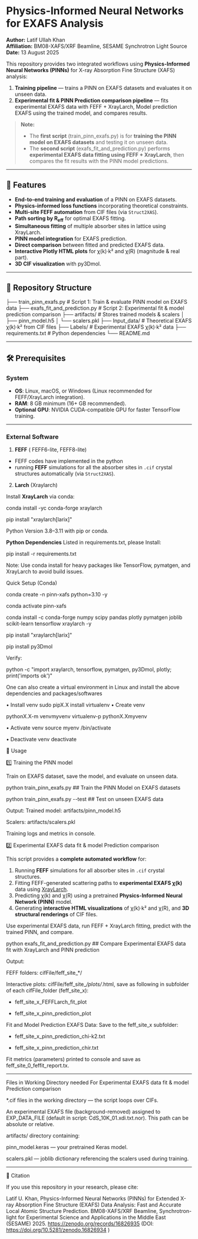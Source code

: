 # Physics-Informed Neural Networks for EXAFS Analysis

**Author:** Latif Ullah Khan  
**Affiliation:** BM08-XAFS/XRF Beamline, SESAME Synchrotron Light Source  
**Date:** 13 August 2025

This repository provides two integrated workflows using **Physics-Informed Neural Networks (PINNs)** for X-ray Absorption Fine Structure (XAFS) analysis:

1. **Training pipeline** — trains a PINN on EXAFS datasets and evaluates it on unseen data.
2. **Experimental fit & PINN Prediction comparison pipeline** — fits experimental EXAFS data with FEFF + XrayLarch, Model prediction EXAFS using the trained model, and compares results.

> **Note:**  
> - The **first script** (train_pinn_exafs.py) is for **training the PINN model on EXAFS datasets** and testing it on unseen data.  
> - The **second script** (exafs_fit_and_prediction.py) performs **experimental EXAFS data fitting using FEFF + XrayLarch**, then compares the fit results with the PINN model predictions.

---

## 🚀 Features
- **End-to-end training and evaluation** of a PINN on EXAFS datasets.
- **Physics-informed loss functions** incorporating theoretical constraints.
- **Multi-site FEFF automation** from CIF files (via `Struct2XAS`).
- **Path sorting by R<sub>eff</sub>** for optimal EXAFS fitting.
- **Simultaneous fitting** of multiple absorber sites in lattice using XrayLarch.
- **PINN model integration** for EXAFS prediction.
- **Direct comparison** between fitted and predicted EXAFS data.
- **Interactive Plotly HTML plots** for χ(k)·k² and χ(R) (magnitude & real part).
- **3D CIF visualization** with py3Dmol.

---

## 📂 Repository Structure

├── train_pinn_exafs.py            # Script 1: Train & evaluate PINN model on EXAFS data
├── exafs_fit_and_prediction.py    # Script 2: Experimental fit & model prediction comparison
├── artifacts/                     # Stores trained models & scalers
│   ├── pinn_model.h5
│   └── scalers.pkl
├── Input_data/                    # Theoretical EXAFS χ(k)·k² from CIF files
├── Labels/                        # Experimental EXAFS χ(k)·k² data
├── requirements.txt               # Python dependencies
└── README.md

---

## 🛠 Prerequisites

### System
- **OS**: Linux, macOS, or Windows (Linux recommended for FEFF/XrayLarch integration).
- **RAM**: 8 GB minimum (16+ GB recommended).
- **Optional GPU**: NVIDIA CUDA-compatible GPU for faster TensorFlow training.

---

### External Software

1. **FEFF** ( FEFF6-lite,  FEFF8-lite)

- FEFF codes have implemented in the python
- running **FEFF** simulations for all the absorber sites in `.cif` crystal structures automatically (via `Struct2XAS`).

2. **Larch** (Xraylarch)

Install **XrayLarch** via conda:


conda install -yc conda-forge xraylarch

pip install "xraylarch[larix]"


Python Version 3.8–3.11 with pip or conda.


**Python Dependencies** Listed in requirements.txt, please Install:


pip install -r requirements.txt


Note: Use conda install for heavy packages like TensorFlow, pymatgen, and XrayLarch to avoid build issues.


Quick Setup (Conda)


conda create -n pinn-xafs python=3.10 -y


conda activate pinn-xafs


conda install -c conda-forge numpy scipy pandas plotly pymatgen joblib scikit-learn tensorflow xraylarch -y


pip install "xraylarch[larix]"


pip install py3Dmol


Verify:


python -c "import xraylarch, tensorflow, pymatgen, py3Dmol, plotly; print('imports ok')"


One can also create a virtual environment in Linux and install the above dependencies and packages/softwares


• Install venv
sudo pipX.X install virtualenv
• Create venv


pythonX.X-m venvmyvenv
virtualenv-p pythonX.Xmyvenv


• Activate venv
source myenv /bin/activate


• Deactivate venv
deactivate



📌 Usage


1️⃣ Training the PINN model


Train on EXAFS dataset, save the model, and evaluate on unseen data.


python train_pinn_exafs.py ## Train the PINN Model on EXAFS datasets


python train_pinn_exafs.py --test ## Test on unseen EXAFS data

Output:
Trained model: artifacts/pinn_model.h5


Scalers: artifacts/scalers.pkl


Training logs and metrics in console.


2️⃣ Experimental EXAFS data fit & model Prediction comparison


This script provides a **complete automated workflow** for:
1. Running **FEFF** simulations for all absorber sites in `.cif` crystal structures.
2. Fitting FEFF-generated scattering paths to **experimental EXAFS χ(k)** data using [XrayLarch](https://xraypy.github.io/xraylarch/).
3. Predicting χ(k) and χ(R) using a pretrained **Physics-Informed Neural Network (PINN)** model.
4. Generating **interactive HTML visualizations** of χ(k)·k² and χ(R), and **3D structural renderings** of CIF files.


Use experimental EXAFS data, run FEFF + XrayLarch fitting, predict with the trained PINN, and compare.



python exafs_fit_and_prediction.py ## Compare Experimental EXAFS data fit with XrayLarch and PINN prediction

  
Output:

FEFF folders: cifFile/feff_site_*/

Interactive plots: cifFile/feff_site_*/plots/*.html, save as following in subfolder of each cifFile_folder (feff_site_x):


- feff_site_x_FEFFLarch_fit_plot

  
- feff_site_x_pinn_prediction_plot

Fit and Model Prediction EXAFS Data: Save to the feff_site_x subfolder:

- feff_site_x_pinn_prediction_chi-k2.txt

  
- feff_site_x_pinn_prediction_chir.txt

Fit metrics (parameters) printed to console and save as feff_site_0_feffit_report.tx.

----
Files in Working Directory needed For Experimental EXAFS data fit & model Prediction comparison

*.cif files in the working directory — the script loops over CIFs.

An experimental EXAFS file (background-removed) assigned to EXP_DATA_FILE (default in script: CdS_10K_01.xdi.txt.nor). This path can be absolute or relative.

artifacts/ directory containing:

pinn_model.keras — your pretrained Keras model.

scalers.pkl — joblib dictionary referencing the scalers used during training.

----

📜 Citation

If you use this repository in your research, please cite:

Latif U. Khan, Physics-Informed Neural Networks (PINNs) for Extended X-ray Absorption Fine Structure (EXAFS) Data Analysis: Fast and Accurate Local Atomic Structure Prediction. BM08-XAFS/XRF Beamline, Synchrotron-light for Experimental Science and Applications in the Middle East (SESAME) 2025.  https://zenodo.org/records/16826935 (DOI: https://doi.org/10.5281/zenodo.16826934 )



